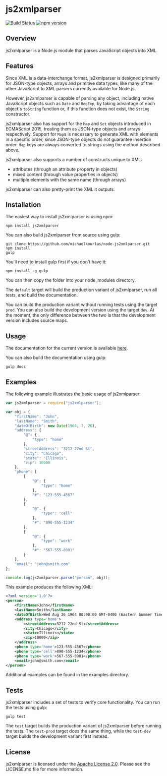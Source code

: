 # js2xmlparser #

[![Build Status](https://travis-ci.org/michaelkourlas/node-js2xmlparser.svg?branch=master)](https://travis-ci.org/michaelkourlas/node-js2xmlparser)
[![npm version](https://badge.fury.io/js/js2xmlparser.svg)](https://badge.fury.io/js/js2xmlparser)

## Overview ##

js2xmlparser is a Node.js module that parses JavaScript objects into XML.

## Features ##

Since XML is a data-interchange format, js2xmlparser is designed primarily for 
JSON-type objects, arrays and primitive data types, like many of the other 
JavaScript to XML parsers currently available for Node.js.

However, js2xmlparser is capable of parsing any object, including native 
JavaScript objects such as `Date` and `RegExp`, by taking advantage of each
object's `toString` function or, if this function does not exist, the `String`
constructor.

js2xmlparser also has support for the `Map` and `Set` objects introduced in
ECMAScript 2015, treating them as JSON-type objects and arrays respectively.
Support for `Map`s is necessary to generate XML with elements in a specific
order, since JSON-type objects do not guarantee insertion order. `Map` keys are 
always converted to strings using the method described above.

js2xmlparser also supports a number of constructs unique to XML:

* attributes (through an attribute property in objects)
* mixed content (through value properties in objects)
* multiple elements with the same name (through arrays)

js2xmlparser can also pretty-print the XML it outputs.

## Installation ##

The easiest way to install js2xmlparser is using npm:

```
npm install js2xmlparser
```

You can also build js2xmlparser from source using gulp:

```
git clone https://github.com/michaelkourlas/node-js2xmlparser.git
npm install
gulp
```

You'll need to install gulp first if you don't have it:

```
npm install -g gulp
```

You can then copy the folder into your node_modules directory.

The `default` target will build the production variant of js2xmlparser, run all
tests, and build the documentation.

You can build the production variant without running tests using the target
`prod`. You can also build the development version using the target `dev`. At
the moment, the only difference between the two is that the development version
includes source maps.

## Usage ##

The documentation for the current version is available [here](http://www.kourlas.com/node-js2xmlparser/docs/4.0.0/).

You can also build the documentation using gulp:

```
gulp docs
```

## Examples ##

The following example illustrates the basic usage of js2xmlparser:

```javascript
var js2xmlparser = require("js2xmlparser");

var obj = {
    "firstName": "John",
    "lastName": "Smith",
    "dateOfBirth": new Date(1964, 7, 26),
    "address": {
        "@": {
            "type": "home"
        },
        "streetAddress": "3212 22nd St",
        "city": "Chicago",
        "state": "Illinois",
        "zip": 10000
    },
    "phone": [
        {
            "@": {
                "type": "home"
            },
            "#": "123-555-4567"
        },
        {
            "@": {
                "type": "cell"
            },
            "#": "890-555-1234"
        },
        {
            "@": {
                "type": "work"
            },
            "#": "567-555-8901"
        }
    ],
    "email": "john@smith.com"
};

console.log(js2xmlparser.parse("person", obj));
```

This example produces the following XML:

```xml
<?xml version='1.0'?>
<person>
    <firstName>John</firstName>
    <lastName>Smith</lastName>
    <dateOfBirth>Wed Aug 26 1964 00:00:00 GMT-0400 (Eastern Summer Time)</dateOfBirth>
    <address type='home'>
        <streetAddress>3212 22nd St</streetAddress>
        <city>Chicago</city>
        <state>Illinois</state>
        <zip>10000</zip>
    </address>
    <phone type='home'>123-555-4567</phone>
    <phone type='cell'>890-555-1234</phone>
    <phone type='work'>567-555-8901</phone>
    <email>john@smith.com</email>
</person>
```

Additional examples can be found in the examples directory.

## Tests ##

js2xmlparser includes a set of tests to verify core functionality. You can run
the tests using gulp:

```
gulp test
```

The `test` target builds the production variant of js2xmlparser before running
the tests. The `test-prod` target does the same thing, while the `test-dev`
target builds the development variant first instead.

## License ##

js2xmlparser is licensed under the [Apache License 2.0](http://www.apache.org/licenses/LICENSE-2.0).
Please see the LICENSE.md file for more information.
